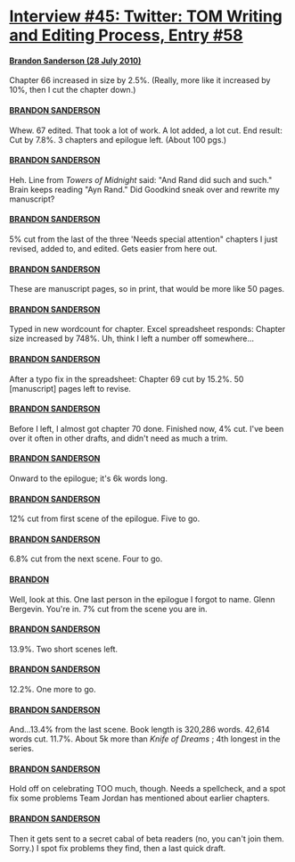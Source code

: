 # [Interview #45: Twitter: TOM Writing and Editing Process, Entry #58](https://www.theoryland.com/intvmain.php?i=45#58)

#### [Brandon Sanderson (28 July 2010)](http://twitter.com/BrandonSandrson/status/19719243933)

Chapter 66 increased in size by 2.5%. (Really, more like it increased by 10%, then I cut the chapter down.)

#### [BRANDON SANDERSON](http://twitter.com/BrandonSandrson/status/19724167430)

Whew. 67 edited. That took a lot of work. A lot added, a lot cut. End result: Cut by 7.8%. 3 chapters and epilogue left. (About 100 pgs.)

#### [BRANDON SANDERSON](http://twitter.com/BrandonSandrson/status/19772419073)

Heh. Line from
*Towers of Midnight*
said: "And Rand did such and such." Brain keeps reading "Ayn Rand." Did Goodkind sneak over and rewrite my manuscript?

#### [BRANDON SANDERSON](http://twitter.com/BrandonSandrson/status/19774838304)

5% cut from the last of the three 'Needs special attention" chapters I just revised, added to, and edited. Gets easier from here out.

#### [BRANDON SANDERSON](http://twitter.com/BrandonSandrson/status/19776935603)

These are manuscript pages, so in print, that would be more like 50 pages.

#### [BRANDON SANDERSON](http://twitter.com/BrandonSandrson/status/19779306131)

Typed in new wordcount for chapter. Excel spreadsheet responds: Chapter size increased by 748%. Uh, think I left a number off somewhere...

#### [BRANDON SANDERSON](http://twitter.com/BrandonSandrson/status/19779362207)

After a typo fix in the spreadsheet: Chapter 69 cut by 15.2%. 50 [manuscript] pages left to revise.

#### [BRANDON SANDERSON](http://twitter.com/BrandonSandrson/status/19789194845)

Before I left, I almost got chapter 70 done. Finished now, 4% cut. I've been over it often in other drafts, and didn't need as much a trim.

#### [BRANDON SANDERSON](http://twitter.com/BrandonSandrson/status/19789418947)

Onward to the epilogue; it's 6k words long.

#### [BRANDON SANDERSON](http://twitter.com/BrandonSandrson/status/19791603284)

12% cut from first scene of the epilogue. Five to go.

#### [BRANDON SANDERSON](http://twitter.com/BrandonSandrson/status/19792591776)

6.8% cut from the next scene. Four to go.

#### [BRANDON](http://twitter.com/BrandonSandrson/status/19793702769)

Well, look at this. One last person in the epilogue I forgot to name. Glenn Bergevin. You're in. 7% cut from the scene you are in.

#### [BRANDON SANDERSON](http://twitter.com/BrandonSandrson/status/19794421758)

13.9%. Two short scenes left.

#### [BRANDON SANDERSON](http://twitter.com/BrandonSandrson/status/19795068994)

12.2%. One more to go.

#### [BRANDON SANDERSON](http://twitter.com/BrandonSandrson/status/19796076216)

And...13.4% from the last scene. Book length is 320,286 words. 42,614 words cut. 11.7%. About 5k more than
*Knife of Dreams*
; 4th longest in the series.

#### [BRANDON SANDERSON](http://twitter.com/BrandonSandrson/status/19796173105)

Hold off on celebrating TOO much, though. Needs a spellcheck, and a spot fix some problems Team Jordan has mentioned about earlier chapters.

#### [BRANDON SANDERSON](http://twitter.com/BrandonSandrson/status/19796402554)

Then it gets sent to a secret cabal of beta readers (no, you can't join them. Sorry.) I spot fix problems they find, then a last quick draft.

